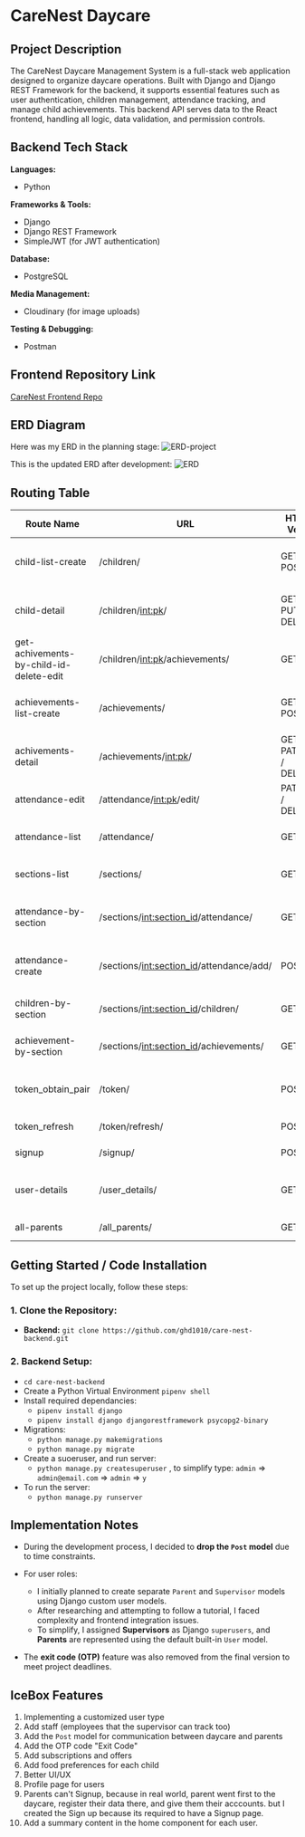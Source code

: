 # CareNest Daycare

## Project Description

The CareNest Daycare Management System is a full-stack web application designed to organize daycare operations. Built with Django and Django REST Framework for the backend, it supports essential features such as user authentication, children management, attendance tracking, and manage child achievements. This backend API serves data to the React frontend, handling all logic, data validation, and permission controls.


## Backend Tech Stack

**Languages:**

* Python

**Frameworks & Tools:**

* Django
* Django REST Framework
* SimpleJWT (for JWT authentication)

**Database:**

* PostgreSQL

**Media Management:**

* Cloudinary (for image uploads)

**Testing & Debugging:**

* Postman

## Frontend Repository Link

[CareNest Frontend Repo](https://github.com/ghd1010/care-nest-frontend)

## ERD Diagram

Here was my ERD in the planning stage:
![ERD-project](assets/ERD-project.png)

This is the updated ERD after development:
![ERD](assets/newERD2.png)

## Routing Table

| Route Name                                  | URL                                                 | HTTP Verb         | Description                                           |
|--------------------------------------------|-----------------------------------------------------|-------------------|-------------------------------------------------------|
| child-list-create                           | /children/                                          | GET / POST        | List all children or create a new child              |
| child-detail                                | /children/<int:pk>/                                 | GET / PUT / DELETE| Retrieve, update, or delete a child by ID            |
| get-achivements-by-child-id-delete-edit     | /children/<int:pk>/achievements/                    | GET               | Get achievements for a specific child                |
| achievements-list-create                    | /achievements/                                      | GET / POST        | List all achievements or create a new one            |
| achivements-detail                          | /achievements/<int:pk>/                             | GET / PATCH / DELETE | Retrieve, update, or delete an achievement       |
| attendance-edit                             | /attendance/<int:pk>/edit/                          | PATCH / DELETE    | Edit or delete attendance by ID                      |
| attendance-list                             | /attendance/                                        | GET               | List all attendance records                          |
| sections-list                               | /sections/                                          | GET               | List all daycare sections                            |
| attendance-by-section                       | /sections/<int:section_id>/attendance/              | GET               | View attendance records for a section                |
| attendance-create                           | /sections/<int:section_id>/attendance/add/          | POST              | Add attendance entry for a section                   |
| children-by-section                         | /sections/<int:section_id>/children/                | GET               | List children in a specific section                  |
| achievement-by-section                      | /sections/<int:section_id>/achievements/            | GET               | View achievements by section                         |
| token_obtain_pair                           | /token/                                             | POST              | Obtain JWT access and refresh tokens                 |
| token_refresh                                | /token/refresh/                                     | POST              | Refresh JWT access token                             |
| signup                                      | /signup/                                            | POST              | Register a new user                                  |
| user-details                                | /user_details/                                      | GET               | Get the current authenticated user's details         |
| all-parents                                 | /all_parents/                                       | GET               | Get a list of all parents                            |


## Getting Started / Code Installation

To set up the project locally, follow these steps:

### 1. Clone the Repository:

* **Backend:** `git clone https://github.com/ghd1010/care-nest-backend.git`

### 2. Backend Setup:


- `cd care-nest-backend`
- Create a Python Virtual Environment `pipenv shell`
- Install required dependancies:
    - `pipenv install django`
    - `pipenv install django djangorestframework psycopg2-binary`
- Migrations:
    - `python manage.py makemigrations`
    - `python manage.py migrate`
- Create a suoeruser, and run server:
    - `python manage.py createsuperuser` , to simplify type: `admin` => `admin@email.com` => `admin` => `y `
- To run the server:
    - `python manage.py runserver`


## Implementation Notes

* During the development process, I decided to **drop the `Post` model** due to time constraints.

* For user roles:

  * I initially planned to create separate `Parent` and `Supervisor` models using Django custom user models.
  * After researching and attempting to follow a tutorial, I faced complexity and frontend integration issues.
  * To simplify, I assigned **Supervisors** as Django `superusers`, and **Parents** are represented using the default built-in `User` model.

* The **exit code (OTP)** feature was also removed from the final version to meet project deadlines.

## IceBox Features

1. Implementing a customized user type
2. Add staff (employees that the supervisor can track too)
3. Add the `Post` model for communication between daycare and parents
4. Add the OTP code "Exit Code"
5. Add subscriptions and offers
6. Add food preferences for each child
7. Better UI/UX
8. Profile page for users
9. Parents can't Signup, because in real world, parent went first to the daycare, register their data there, and give them their acccounts. but I created the Sign up because its required to have a Signup page.
10. Add a summary content in the home component for each user.
